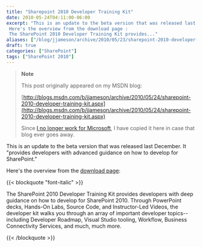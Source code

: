 ```yaml
---
title: "Sharepoint 2010 Developer Training Kit"
date: 2010-05-24T04:11:00-06:00
excerpt: "This is an update to the beta version that was released last December. It \"provides developers with advanced guidance on how to develop for SharePoint.\" 
 Here's the overview from the download page : 
 The SharePoint 2010 Developer Training Kit provides..."
aliases: ["/blog/jjameson/archive/2010/05/23/sharepoint-2010-developer-training-kit.aspx", "/blog/jjameson/archive/2010/05/24/sharepoint-2010-developer-training-kit.aspx"]
draft: true
categories: ["SharePoint"]
tags: ["SharePoint 2010"]
---
```


> **Note**
>
> This post originally appeared on my MSDN blog:
>
> [http://blogs.msdn.com/b/jjameson/archive/2010/05/24/sharepoint-2010-developer-training-kit.aspx](http://blogs.msdn.com/b/jjameson/archive/2010/05/24/sharepoint-2010-developer-training-kit.aspx)
>
> Since
> [I no longer work for Microsoft](/blog/jjameson/2011/09/02/last-day-with-microsoft),
> I have copied it here in case that blog ever goes away.

This is an update to the beta version that was released last December. It
"provides developers with advanced guidance on how to develop for SharePoint."

Here's the overview from the
[download page](http://www.microsoft.com/downloads/details.aspx?FamilyID=83A80A0F-0906-4D7D-98E1-3DD6F58FF059&displaylang=en):

{{< blockquote "font-italic" >}}

The SharePoint 2010 Developer Training Kit provides developers with deep
guidance on how to develop for SharePoint 2010. Through PowerPoint decks,
Hands-On Labs, Source Code, and Instructor-Led Videos, the developer kit walks
you through an array of important developer topics--including Developer Roadmap,
Visual Studio tooling, Workflow, Business Connectivity Services, and much, much
more.

{{< /blockquote >}}

